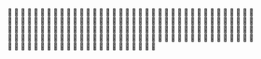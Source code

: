 💩
💩
💩
💩
💩
💩
💩
💩
💩
💩
💩
💩
💩
💩
💩
💩
💩
💩
💩
💩
💩
💩
💩
💩
💩
💩
💩
💩
💩
💩
💩
💩
💩
💩
💩
💩
💩
💩
💩
💩
💩
💩
💩
💩
💩
💩
💩
💩
💩
💩
💩
💩
💩
💩
💩
💩
💩
💩
💩
💩
💩
💩
💩
💩
💩
💩
💩
💩
💩
💩
💩
💩
💩
💩
💩
💩
💩
💩
💩
💩
💩
💩
💩
💩
💩
💩
💩
💩
💩
💩
💩
💩
💩
💩
💩
💩
💩
💩
💩
💩
💩
💩
💩
💩
💩
💩
💩
💩
💩
💩
💩
💩
💩
💩
💩
💩
💩
💩
💩
💩
💩
💩
💩
💩
💩
💩
💩
💩
💩
💩
💩
💩
💩
💩
💩
💩
💩
💩
💩
💩
💩
💩
💩
💩
💩
💩
💩
💩
💩
💩
💩
💩
💩
💩
💩
💩
💩
💩
💩
💩
💩
💩
💩
💩
💩
💩
💩
💩
💩
💩
💩
💩
💩
💩
💩
